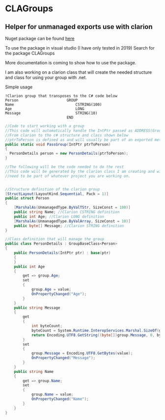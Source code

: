 # CLAGroups

## Helper for unmanaged exports use with clarion

Nuget package can be found [here](http://https://www.nuget.org/packages/ClaGroups "here") 

To use the package in visual studio (I have only tested in 2019) Search for the package CLAGroups

More documentation is coming to show how to use the package.

I am also working on a clarion class that will create the needed structure and class for using your group with .net.

Simple usage
```clarion
!Clarion group that transposes to the C# code below
Person                      GROUP
Name                            CSTRING(100)
Age                             LONG
Message                         STRING(10)
                            END
```                            
```csharp
//Code to start working with a group
//This code will automatically handle the IntPtr passed as ADDRESS(Group)
//From clarion to the c# structure and class shown below
//ptrToPerson is defined as and will usually be part of an exported method
public static void PassGroup(IntPtr ptrToPerson)
{
  PersonDetails person = new PersonDetails(ptrToPerson);
}

//The following will be the code needed to do the rest
//This code will be generated by the clarion class I am creating and will
//need to be part of whatever project you are working on.


//Structure definition of the clarion group
[StructLayout(LayoutKind.Sequential, Pack = 1)]
public struct Person
{
    [MarshalAs(UnmanagedType.ByValTStr, SizeConst = 100)]
    public string Name; //Clarion CSTRING definition
    public int Age; //Clarion LONG definition
    [MarshalAs(UnmanagedType.ByValArray, SizeConst = 10)]
    public byte[] Message; //Clarion STRING definition
}

//Class definition that will manage the group
public class PersonDetails : GroupBaseClass<Person>
{
    public PersonDetails(IntPtr ptr) : base(ptr)
    {
    }
    public int Age
    {
        get => group.Age;
        set
        {
            group.Age = value;
            OnPropertyChanged("Age");
        }
    }
    public string Message
    {
        get
        {
            int byteCount;
            byteCount = System.Runtime.InteropServices.Marshal.SizeOf(group.Message);
            return Encoding.UTF8.GetString((byte[])group.Message, 0, byteCount);
        }
        set
        {
            group.Message = Encoding.UTF8.GetBytes(value);
            OnPropertyChanged("Message");
        }
    }
    public string Name
    {
        get => group.Name;
        set
        {
            group.Name = value;
            OnPropertyChanged("Name");
        }
    }
}
